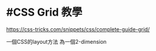 # \#CSS Grid 教學

https://css-tricks.com/snippets/css/complete-guide-grid/

一個CSS的layout方法 為一個2-dimension  





